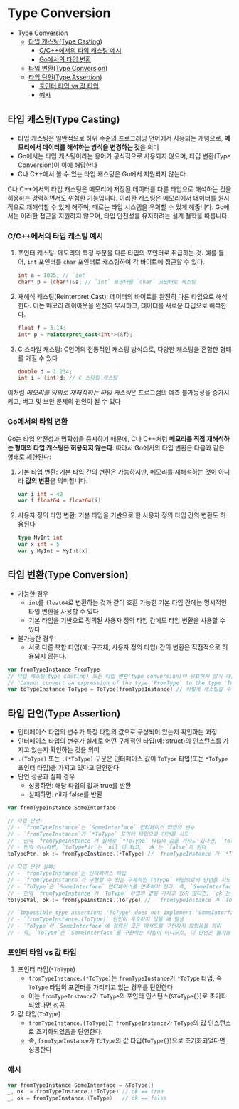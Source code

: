 # Type Conversion

- [Type Conversion](#type-conversion)
    - [타입 캐스팅(Type Casting)](#타입-캐스팅type-casting)
        - [C/C++에서의 타입 캐스팅 예시](#cc에서의-타입-캐스팅-예시)
        - [Go에서의 타입 변환](#go에서의-타입-변환)
    - [타입 변환(Type Conversion)](#타입-변환type-conversion)
    - [타입 단언(Type Assertion)](#타입-단언type-assertion)
        - [포인터 타입 vs 값 타입](#포인터-타입-vs-값-타입)
        - [예시](#예시)

## 타입 캐스팅(Type Casting)

- 타입 캐스팅은 일반적으로 하위 수준의 프로그래밍 언어에서 사용되는 개념으로, **메모리에서 데이터를 해석하는 방식을 변경하는 것**을 의미
- Go에서는 타입 캐스팅이라는 용어가 공식적으로 사용되지 않으며, 타입 변환(Type Conversion)이 이에 해당한다
- C나 C++에서 볼 수 있는 타입 캐스팅은 Go에서 지원되지 않는다

C나 C++에서의 타입 캐스팅은 메모리에 저장된 데이터를 다른 타입으로 해석하는 것을 허용하는 강력하면서도 위험한 기능입니다. 이러한 캐스팅은 메모리에서 데이터를 원시적으로 재해석할 수 있게 해주며, 때로는 타입 시스템을 우회할 수 있게 해줍니다. Go에서는 이러한 접근을 지원하지 않으며, 타입 안전성을 유지하려는 설계 철학을 따릅니다.

### C/C++에서의 타입 캐스팅 예시

1. 포인터 캐스팅: 메모리의 특정 부분을 다른 타입의 포인터로 취급하는 것. 예를 들어, `int` 포인터를 `char` 포인터로 캐스팅하여 각 바이트에 접근할 수 있다.

   ```c
   int a = 1025; // `int`
   char* p = (char*)&a; // `int` 포인터를 `char` 포인터로 캐스팅
   ```

2. 재해석 캐스팅(Reinterpret Cast): 데이터의 바이트를 완전히 다른 타입으로 해석한다. 이는 메모리 레이아웃을 완전히 무시하고, 데이터를 새로운 타입으로 해석한다.

   ```cpp
   float f = 3.14;
   int* p = reinterpret_cast<int*>(&f);
   ```

3. C 스타일 캐스팅: C언어의 전통적인 캐스팅 방식으로, 다양한 캐스팅을 혼합한 형태를 가질 수 있다

   ```c
   double d = 1.234;
   int i = (int)d; // C 스타일 캐스팅
   ```

이처럼 *메모리를 임의로 재해석하는 타입 캐스팅*은 프로그램의 예측 불가능성을 증가시키고, 버그 및 보안 문제의 원인이 될 수 있다

### Go에서의 타입 변환

Go는 타입 안전성과 명확성을 중시하기 때문에, C나 C++처럼 **메모리를 직접 재해석하는 형태의 타입 캐스팅은 허용되지 않는다**.
따라서 Go에서의 타입 변환은 다음과 같은 형태로 제한된다:

1. 기본 타입 변환: 기본 타입 간의 변환은 가능하지만, ~~메모리를 재해석~~하는 것이 아니라 **값의 변환**을 의미합니다.

   ```go
   var i int = 42
   var f float64 = float64(i)
   ```

2. 사용자 정의 타입 변환: 기본 타입을 기반으로 한 사용자 정의 타입 간의 변환도 허용된다

   ```go
   type MyInt int
   var x int = 5
   var y MyInt = MyInt(x)
   ```

## 타입 변환(Type Conversion)

- 가능한 경우
    - `int`를 `float64`로 변환하는 것과 같이 호환 가능한 기본 타입 간에는 명시적인 타입 변환을 사용할 수 있다
    - 기본 타입을 기반으로 정의된 사용자 정의 타입 간에도 타입 변환을 사용할 수 있다
- 불가능한 경우
    - 서로 다른 복합 타입(예: 구조체, 사용자 정의 타입) 간의 변환은 직접적으로 허용되지 않는다.

```go
var fromTypeInstance FromType
// 타입 캐스팅(type casting) 또는 타입 변환(type conversion)이 유효하지 않기 때문에 
// "Cannot convert an expression of the type 'FromType' to the type 'ToType'" 오류
var toTypeInstance ToType = ToType(fromTypeInstance) // 이렇게 캐스팅할 수 없음
```

## 타입 단언(Type Assertion)

- 인터페이스 타입의 변수가 특정 타입의 값으로 구성되어 있는지 확인하는 과정
- 인터페이스 타입의 변수가 실제로 어떤 구체적인 타입(예: struct)의 인스턴스를 가지고 있는지 확인하는 것을 의미
- `.(ToType)` 또는 `.(*ToType)` 구문은 인터페이스 값이 `ToType` 타입(또는 `*ToType` 포인터 타입)을 가지고 있다고 단언한다
- 단언 성공과 실패 경우
    - 성공하면: 해당 타입의 값과 true를 반환
    - 실패하면: nil과 false를 반환

```go
var fromTypeInstance SomeInterface

// 타입 단언:
// - `fromTypeInstance`는 `SomeInterface` 인터페이스 타입의 변수
// - `fromTypeInstance`가 `*ToType` 포인터 타입으로 단언을 시도
// - 만약 `fromTypeInstance`가 실제로 `*ToType` 타입의 값을 가지고 있다면, `toTypePtr`는 그 값을 가지며, `ok`는 `true`가 된다
// - 만약 아니라면, `toTypePtr`는 `nil`이 되고, `ok`는 `false`가 된다
toTypePtr, ok := fromTypeInstance.(*ToType) // `fromTypeInstance`가 `*ToType` 포인터를 가지고 있다고 단언

// 타입 단언 실패: 
// - `fromTypeInstance`는 인터페이스 타입
// - `fromTypeInstance`가 구현할 수 있는 구체적인 ToType` 타입으로의 단언을 시도(`ToType` 타입의 값으로 구성되어 있는지 확인)
// - `ToType`은 `SomeInterface` 인터페이스를 만족해야 한다. 즉, `SomeInterface`의 모든 메서드를 구현해야 한다.
// - 만약 `fromTypeInstance`가 `ToType` 타입의 값을 가지고 있지 않다면, `ok`는 `false`가 되고, `toTypeVal`은 `ToType`의 zero value가 된다
toTypeVal, ok := fromTypeInstance.(ToType) //  `fromTypeInstance`가 `ToType`을 구현하고 있다고 단언

// `Impossible type assertion: 'ToType' does not implement 'SomeInterface'` 오류:
// - `fromTypeInstance.(ToType)` 단언이 유효하지 않을 때 발생
// - `ToType`이 `SomeInterface`에 정의된 모든 메서드를 구현하지 않았음을 의미
// - 즉, `ToType`은 `SomeInterface`를 구현하는 타입이 아니므로, 이 단언은 불가능
```

### 포인터 타입 vs 값 타입

1. 포인터 타입(`*ToType`)
    - `fromTypeInstance.(*ToType)`는 `fromTypeInstance`가 `*ToType` 타입, 즉 `ToType` 타입의 포인터를 가리키고 있는 경우를 단언한다
    - 이는 `fromTypeInstance`가 `ToType`의 포인터 인스턴스(`&ToType{}`)로 초기화되었다면 성공
2. 값 타입(`ToType`)
    - `fromTypeInstance.(ToType)`는 `fromTypeInstance`가 `ToType`의 값 인스턴스로 초기화되었음을 단언한다.
    - 즉, `fromTypeInstance`가 `ToType`의 값 타입(`ToType{}`)으로 초기화되었다면 성공한다

### 예시

```go
var fromTypeInstance SomeInterface = &ToType{}
_, ok := fromTypeInstance.(*ToType) // ok == true
_, ok = fromTypeInstance.(ToType)   // ok == false
```
